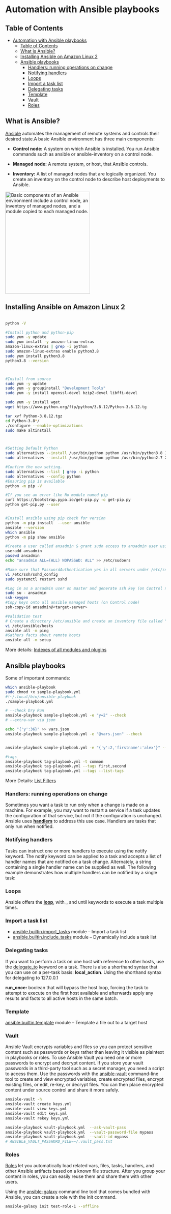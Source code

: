 # Automation with Ansible playbooks


<!-- TABLE OF CONTENTS -->
## Table of Contents
- [Automation with Ansible playbooks](#automation-with-ansible-playbooks)
  - [Table of Contents](#table-of-contents)
  - [What is Ansible?](#what-is-ansible)
  - [Installing Ansible on Amazon Linux 2](#installing-ansible-on-amazon-linux-2)
  - [Ansible playbooks](#ansible-playbooks)
    - [Handlers: running operations on change](#handlers-running-operations-on-change)
    - [Notifying handlers](#notifying-handlers)
    - [Loops](#loops)
    - [Import a task list](#import-a-task-list)
    - [Delegating tasks](#delegating-tasks)
    - [Template](#template)
    - [Vault](#vault)
    - [Roles](#roles)

## What is Ansible?
[Ansible](https://docs.ansible.com/ansible/latest/installation_guide/intro_installation.html) automates the management of remote systems and controls their desired state.A basic Ansible environment has three main components:
- **Control node:**
A system on which Ansible is installed. You run Ansible commands such as ansible or ansible-inventory on a control node.

- **Managed node:**
A remote system, or host, that Ansible controls.

- **Inventory:**
A list of managed nodes that are logically organized. You create an inventory on the control node to describe host deployments to Ansible. 

<img src="public/assets/images/ansible_basic.svg" alt="Basic components of an Ansible environment include a control node, an inventory of managed nodes, and a module copied to each managed node." width="266" height="321">

## Installing Ansible on Amazon Linux 2
```sh

python -V

#Install python and python-pip
sudo yum -y update
sudo yum install -y amazon-linux-extras
amazon-linux-extras | grep -i python
sudo amazon-linux-extras enable python3.8
sudo yum install python3.8
python3.8 --version



#Install from source
sudo yum -y update
sudo yum -y groupinstall "Development Tools"
sudo yum -y install openssl-devel bzip2-devel libffi-devel

sudo yum -y install wget
wget https://www.python.org/ftp/python/3.8.12/Python-3.8.12.tg

tar xvf Python-3.8.12.tgz
cd Python-3.8*/
./configure --enable-optimizations
sudo make altinstall



#Setting Default Python
sudo alternatives --install /usr/bin/python python /usr/bin/python3.8 1
sudo alternatives --install /usr/bin/python python /usr/bin/python2.7 2

#Confirm the new setting.
sudo alternatives --list | grep -i python
sudo alternatives --config python
#Ensuring pip is available
python -m pip -V

#If you see an error like No module named pip
curl https://bootstrap.pypa.io/get-pip.py -o get-pip.py
python get-pip.py --user


#Install ansible using pip check for version
python -m pip install  --user ansible
ansible --version
which ansible
python -m pip show ansible

#Create a user called ansadmin & grant sudo access to ansadmin user using "visudo" command (on Control node and Managed host)
useradd ansadmin
passwd ansadmin
echo "ansadmin ALL=(ALL) NOPASSWD: ALL" >> /etc/sudoers

#Make sure that PasswordAuthentication yes in all servers under /etc/ssh/sshd_config file.
vi /etc/ssh/sshd_config 
sudo systemctl restart sshd

#Log in as a ansadmin user on master and generate ssh key (on Control node)
sudo su - ansadmin
ssh-keygen
#Copy keys onto all ansible managed hosts (on Control node)
ssh-copy-id ansadmin@<target-server>

#Validation test
# Create a directory /etc/ansible and create an inventory file called "hosts" add control node and managed hosts IP addresses to it.
vi /etc/ansible/hosts
ansible all -m ping
#Gathers facts about remote hosts
ansible all -m setup

```

More details: [Indexes of all modules and plugins](https://docs.ansible.com/ansible/latest/collections/all_plugins.html)

## Ansible playbooks
Some of important commands:

```sh
which ansible-playbook
sudo chmod +x sample-playbook.yml
#!~/.local/bin/ansible-playbook
./sample-playbook.yml 

# --check Dry Run
ansible-playbook sample-playbook.yml -e "y=2" --check
# --extra-var via json

echo "{'y':36}" >> vars.json
ansible-playbook sample-playbook.yml -e "@vars.json" --check


ansible-playbook sample-playbook.yml -e "{'y':2,'firstname':'alex'}" --check

#tags
ansible-playbook tag-playbook.yml -t common
ansible-playbook tag-playbook.yml --tags first,second
ansible-playbook tag-playbook.yml --tags --list-tags

```
More Details: [List Filters](https://docs.ansible.com/ansible/2.8/user_guide/playbooks_filters.html#list-filters)
### Handlers: running operations on change
Sometimes you want a task to run only when a change is made on a machine. For example, you may want to restart a service if a task updates the configuration of that service, but not if the configuration is unchanged. Ansible uses **[handlers](https://docs.ansible.com/ansible/latest/user_guide/playbooks_handlers.html)** to address this use case. Handlers are tasks that only run when notified.

### Notifying handlers
Tasks can instruct one or more handlers to execute using the notify keyword. The notify keyword can be applied to a task and accepts a list of handler names that are notified on a task change. Alternately, a string containing a single handler name can be supplied as well. The following example demonstrates how multiple handlers can be notified by a single task:
### Loops
Ansible offers the **[loop](https://docs.ansible.com/ansible/latest/user_guide/playbooks_loops.html)**, with_<lookup>, and until keywords to execute a task multiple times.

### Import a task list
  - [ansible.builtin.import_tasks](https://docs.ansible.com/ansible/latest/collections/ansible/builtin/import_tasks_module.html) module – Import a task list
  - [ansible.builtin.include_tasks](https://docs.ansible.com/ansible/latest/collections/ansible/builtin/include_tasks_module.html) module – Dynamically include a task list

### Delegating tasks
If you want to perform a task on one host with reference to other hosts, use the [delegate_to](https://docs.ansible.com/ansible/latest/user_guide/playbooks_delegation.html) keyword on a task.
There is also a shorthand syntax that you can use on a per-task basis: **local_action**. Using the shorthand syntax for delegating to 127.0.0.1

**run_once:** boolean that will bypass the host loop, forcing the task to attempt to execute on the first host available and afterwards apply any results and facts to all active hosts in the same batch.

### Template
[ansible.builtin.template](https://docs.ansible.com/ansible/latest/collections/ansible/builtin/template_module.html) module – Template a file out to a target host


### Vault
Ansible Vault encrypts variables and files so you can protect sensitive content such as passwords or keys rather than leaving it visible as plaintext in playbooks or roles. To use Ansible Vault you need one or more passwords to encrypt and decrypt content. If you store your vault passwords in a third-party tool such as a secret manager, you need a script to access them. Use the passwords with the [ansible-vault](https://docs.ansible.com/ansible/latest/user_guide/vault.html) command-line tool to create and view encrypted variables, create encrypted files, encrypt existing files, or edit, re-key, or decrypt files. You can then place encrypted content under source control and share it more safely.

```sh
ansible-vault -h
ansible-vault create keys.yml
ansible-vault view keys.yml
ansible-vault edit keys.yml
ansible-vault rekey keys.yml

ansible-playbook vault-playbook.yml  --ask-vault-pass
ansible-playbook vault-playbook.yml  --vault-password-file mypass
ansible-playbook vault-playbook.yml  --vault-id mypass
# ANSIBLE_VAULT_PASSWORD_FILE=~/.vault_pass.txt

```
### Roles
[Roles](https://docs.ansible.com/ansible/latest/user_guide/playbooks_reuse_roles.html) let you automatically load related vars, files, tasks, handlers, and other Ansible artifacts based on a known file structure. After you group your content in roles, you can easily reuse them and share them with other users.

Using the [ansible-galaxy](https://galaxy.ansible.com/docs/contributing/creating_role.html#creating-roles) command line tool that comes bundled with Ansible, you can create a role with the init command. 

```sh
ansible-galaxy init test-role-1 --offline
```


